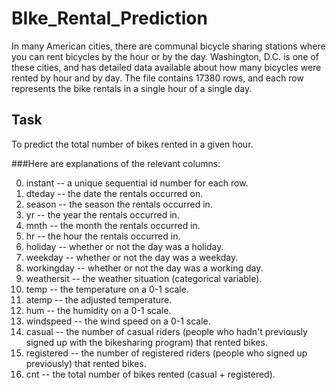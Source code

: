 
# BIke_Rental_Prediction

In many American cities, there are communal bicycle sharing stations where you can rent bicycles by the hour or by the day. Washington, D.C. is one of these cities, and has detailed data available about how many bicycles were rented by hour and by day.
The file contains 17380 rows, and each row represents the bike rentals in a single hour of a single day. 

## Task
To predict the total number of bikes rented in a given hour. 


###Here are explanations of the relevant columns:

0. instant -- a unique sequential id number for each row.
1. dteday -- the date the rentals occurred on.
2. season -- the season the rentals occurred in.
3. yr -- the year the rentals occurred in.
4. mnth -- the month the rentals occurred in.
5. hr -- the hour the rentals occurred in.
6. holiday -- whether or not the day was a holiday.
7. weekday -- whether or not the day was a weekday.
8. workingday -- whether or not the day was a working day.
9. weathersit -- the weather situation (categorical variable).
10. temp -- the temperature on a 0-1 scale.
11. atemp -- the adjusted temperature.
12. hum -- the humidity on a 0-1 scale.
13. windspeed -- the wind speed on a 0-1 scale.
14. casual -- the number of casual riders (people who hadn't previously signed up with the bikesharing program) that rented bikes.
15. registered -- the number of registered riders (people who signed up previously) that rented bikes.
16. cnt -- the total number of bikes rented (casual + registered).
